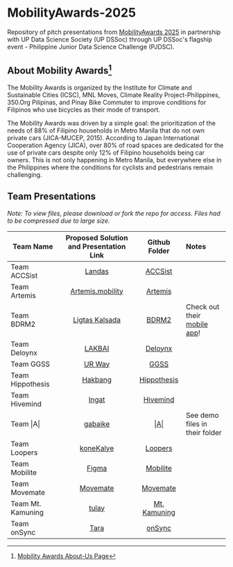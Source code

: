 # MobilityAwards-2025
Repository of pitch presentations from [MobilityAwards 2025](https://www.mobilityawards.org/) in partnership with UP Data Science Society (UP DSSoc) through UP DSSoc's flagship event - Philippine Junior Data Science Challenge (PJDSC).

## About Mobility Awards[^1]
The Mobility Awards is organized by the Institute for Climate and Sustainable Cities (ICSC), MNL Moves, Climate Reality Project-Philippines, 350.Org Pilipinas, and Pinay Bike Commuter to improve conditions for Filipinos who use bicycles as their mode of transport. 

The Mobility Awards was driven by a simple goal: the prioritization of the needs of 88% of Filipino households in Metro Manila that do not own private cars (JICA-MUCEP, 2015). According to Japan International Cooperation Agency (JICA), over 80% of road spaces are dedicated for the use of private cars despite only 12% of Filipino households being car owners. This is not only happening in Metro Manila, but everywhere else in the Philippines where the conditions for cyclists and pedestrians remain challenging.

[^1]: [Mobility Awards About-Us Page](https://www.mobilityawards.org/about/)
## Team Presentations
_Note: To view files, please download or fork the repo for access. Files had to be compressed due to large size._

| **Team Name**  | **Proposed Solution and Presentation Link** | **Github Folder** | **Notes** |
| --- | :---: | :---: | :--- | 
| Team ACCSist | [Landas](https://github.com/UP-DSSoc/MobilityAwards-2025/blob/main/Team%20Presentations/Team%20ACSSist/%5BACCSist%5D%20HACK-A-STREET%20Pre-Work%20Kit1.pdf)| [ACCSist](https://github.com/UP-DSSoc/MobilityAwards-2025/tree/main/Team%20Presentations/Team%20ACSSist) |
| Team Artemis | [Artemis.mobility](https://github.com/UP-DSSoc/MobilityAwards-2025/blob/main/Team%20Presentations/Team%20Artemis/ArtemisPH-HACK-A-STREET-Pre-Work-Kit.pdf) | [Artemis](https://github.com/UP-DSSoc/MobilityAwards-2025/tree/main/Team%20Presentations/Team%20Artemis) | 
| Team BDRM2 |  [Ligtas Kalsada](https://github.com/UP-DSSoc/MobilityAwards-2025/blob/main/Team%20Presentations/Team%20BDRM2/LIGTAS%20PPT.pdf) | [BDRM2](https://github.com/UP-DSSoc/MobilityAwards-2025/tree/main/Team%20Presentations/Team%20BDRM2) | Check out their [mobile app](https://www.figma.com/design/HCAcomnxJ2i3IMPxKbnGty/Mobile-App?node-id=0-1&p=f&t=Ttdv2fT5yHx5qbkL-0)!|
| Team Deloynx | [LAKBAI](https://github.com/UP-DSSoc/MobilityAwards-2025/blob/main/Team%20Presentations/Team%20Delonyx/LAKBAI.pdf) | [Deloynx](https://github.com/UP-DSSoc/MobilityAwards-2025/tree/main/Team%20Presentations/Team%20Delonyx) | |
| Team GGSS |  [UR Way](https://github.com/UP-DSSoc/MobilityAwards-2025/blob/main/Team%20Presentations/Team%20GGSS/GGSS_URWAY.pdf) | [GGSS](https://github.com/UP-DSSoc/MobilityAwards-2025/tree/main/Team%20Presentations/Team%20GGSS) |
| Team Hippothesis | [Hakbang](https://github.com/UP-DSSoc/MobilityAwards-2025/blob/main/Team%20Presentations/Team%20Hippothesis/Team%20Hippothesis%20Presentation.pdf) | [Hippothesis](https://github.com/UP-DSSoc/MobilityAwards-2025/tree/main/Team%20Presentations/Team%20Hippothesis) |
| Team Hivemind | [Ingat](https://github.com/UP-DSSoc/MobilityAwards-2025/blob/main/Team%20Presentations/Team%20Hivemind/Hivemind%20HACK-A-STREET%20Pre-Work%20Kit.pdf) | [Hivemind](https://gith\|ub.com/UP-DSSoc/MobilityAwards-2025/tree/main/Team%20Presentations/Team%20Hivemind) |
| Team \|A\| | [gabaike](https://github.com/UP-DSSoc/MobilityAwards-2025/blob/main/Team%20Presentations/Team%20IAI/Team%20IAI_Gab.ai.ke.pdf)| [\|A\|](https://github.com/UP-DSSoc/MobilityAwards-2025/tree/main/Team%20Presentations/Team%20IAI) | See demo files in their folder |
| Team Loopers | [koneKalye](https://github.com/UP-DSSoc/MobilityAwards-2025/blob/main/Team%20Presentations/Team%20Loopers/koneKalye.pdf) | [Loopers](https://github.com/UP-DSSoc/MobilityAwards-2025/tree/main/Team%20Presentations/Team%20Loopers) |
| Team Mobilite | [Figma](https://www.figma.com/design/AxEBDUKvjQnyDMSfYPeGUi/Bagtas?node-id=2-11&t=dgStMMpRxpD9YImv-1) | [Mobilite](https://github.com/UP-DSSoc/MobilityAwards-2025/tree/main/Team%20Presentations/Team%20Mobilite) |
| Team Movemate | [Movemate](https://github.com/UP-DSSoc/MobilityAwards-2025/blob/main/Team%20Presentations/Team%20Movemate/Movemate%20Presentation.pdf) | [Movemate](https://github.com/UP-DSSoc/MobilityAwards-2025/tree/main/Team%20Presentations/Team%20Movemate) |
| Team Mt. Kamuning | [tulay](https://github.com/UP-DSSoc/MobilityAwards-2025/blob/main/Team%20Presentations/Team%20Mt.%20Kamuning/Mt.%20Kamuning%20HACK-A-STREET%20Pre-Work%20Kit.pdf) | [Mt. Kamuning](https://github.com/UP-DSSoc/MobilityAwards-2025/tree/main/Team%20Presentations/Team%20Mt.%20Kamuning) |
| Team onSync | [Tara](https://github.com/UP-DSSoc/MobilityAwards-2025/blob/main/Team%20Presentations/Team%20onSync/%5BOnSync%5D%20HACK-A-STREET%20Pre-WorkKit.pdf) | [onSync](https://github.com/UP-DSSoc/MobilityAwards-2025/tree/main/Team%20Presentations/Team%20onSync) |
